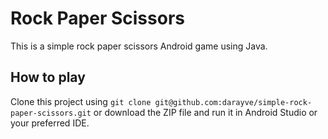 # Rock Paper Scissors

This is a simple rock paper scissors Android game using Java.

## How to play
Clone this project using ```git clone git@github.com:darayve/simple-rock-paper-scissors.git``` or download the ZIP file and run it in Android Studio or your preferred IDE.
